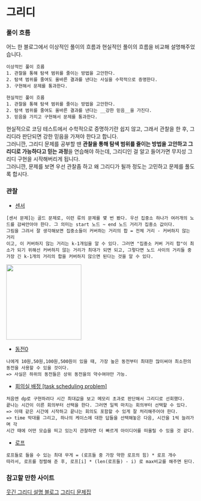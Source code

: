 # 그리디
### 풀이 흐름
어느 한 블로그에서 이상적인 풀이의 흐름과 현실적인 풀이의 흐름을 비교해 설명해주었습니다.
```
이상적인 풀이 흐름
1. 관찰을 통해 탐색 범위를 줄이는 방법을 고안한다.
2. 탐색 범위를 줄여도 올바른 결과를 낸다는 사실을 수학적으로 증명한다.
3. 구현해서 문제를 통과한다.
```
```
현실적인 풀이 흐름
1. 관찰을 통해 탐색 범위를 줄이는 방법을 고안한다.
2. 탐색 범위를 줄여도 올바른 결과를 낸다는 __강한 믿음__을 가진다.
3. 믿음을 가지고 구현해서 문제를 통과한다.
```
현실적으로 코딩 테스트에서 수학적으로 증명하기란 쉽지 않고, 그래서 관찰을 한 후, 그리디라 판단되면 강한 믿음을 가져야 한다고 합니다.  
그러니깐, 그리디 문제를 공부할 땐 **관찰을 통해 탐색 범위를 줄이는 방법을 고안하고 그리디로 가능하다고 믿는 과정**을 연습해야 하는데, 그리디인 걸 알고 들어가면 무지성 그리디 구현을 시작해버리게 됩니다.  
그러니깐, 문제를 보면 우선 관찰좀 하고 왜 그리디가 될까 정도는 고민하고 문제를 풀도록 합시다.

### 관찰
- [센서](https://github.com/dbwp031/YujeCodingTest/blob/main/%EA%B7%B8%EB%A6%AC%EB%94%94/baek_2212.py)
```
[센서 문제]는 골드 문제로, 이런 류의 문제를 몇 번 봤다. 우선 집중소 하나가 여러개의 노드를 감싸안아야 한다. 그 의미는 start 노드 ~ end 노드 거리가 집중소 값이다.  
그림을 그려서 잘 생각해보면 집중소들이 커버하는 거리의 합 = 전체 거리 - 커버하지 않는 거리
이고, 이 커버하지 않는 거리는 k-1개임을 알 수 있다. 그러면 "집중소 커버 거리 합"이 최소가 되기 위해선 커버하지 않는 거리가 최대가 되면 되고, 그렇다면 노드 사이의 거리들 중
가장 긴 k-1개의 거리의 합을 커버하지 않으면 된다는 것을 알 수 있다. 
```
<img src="https://user-images.githubusercontent.com/65337423/169980607-18b7f814-d816-405d-a5df-8453680fab86.png" height="200">

- [동전0](https://github.com/dbwp031/YujeCodingTest/blob/main/%EA%B7%B8%EB%A6%AC%EB%94%94/baek_11047.py)
```
나에게 10원,50원,100원,500원이 있을 때, 가장 높은 동전부터 최대한 많이써야 최소한의 동전을 사용할 수 있을 것이다.
=> 사실은 하위의 동전들은 상위 동전을의 약수여야만 가능.
```
- [회의실 배정 [task scheduling problem]](https://github.com/dbwp031/YujeCodingTest/blob/main/%EA%B7%B8%EB%A6%AC%EB%94%94/baek_1931.py)
```
처음엔 dp로 구현하려다 시간 최대값을 보고 메모리 초과로 판단해서 그리디로 선회했다.
끝나는 시간이 이른 회의부터 선택을 한다. 그러면 일찍 마치는 회의부터 선택할 수 있다.
=> 이때 같은 시간에 시작하고 끝나는 회의도 포함할 수 있게 잘 처리해주어야 한다.
=> time 막대를 그리고, 하나의 케이스에 대한 답들을 선택해놓은 다음, 시간을 1씩 늘려가며 각 
시간 때에 어떤 모습을 띄고 있는지 관찰하면 더 빠르게 아이디어를 떠올릴 수 있을 것 같다.
```
- [로프](https://github.com/dbwp031/YujeCodingTest/blob/main/%EA%B7%B8%EB%A6%AC%EB%94%94/baek_2217.py)
```
로프들로 들을 수 있는 최대 무게 = (로프들 중 가장 약한 로프의 힘) * 로프 개수
따라서, 로프를 정렬해 준 후, 로프[i] * (len(로프들) - i) 로 max비교를 해주면 된다.
```
### 참고할 만한 사이트
[웃긴 그리디 설명 블로그](https://blog.encrypted.gg/975?category=773649)
[그리디 문제집](https://www.acmicpc.net/workbook/view/4380)
